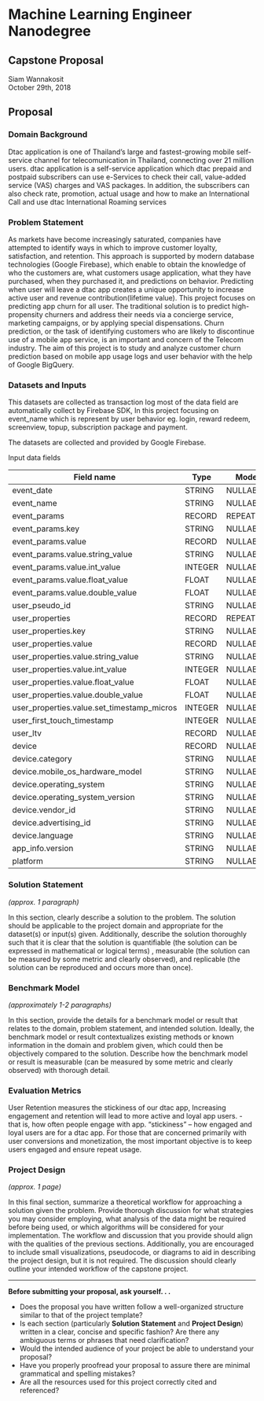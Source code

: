 # Machine Learning Engineer Nanodegree
## Capstone Proposal
Siam Wannakosit  
October 29th, 2018

## Proposal

### Domain Background

Dtac application is one of Thailand’s large and fastest-growing mobile self-service channel for telecomunication in Thailand, connecting over 21 million users. dtac application is a self-service application which dtac prepaid and postpaid subscribers can use e-Services to check their call, value-added service (VAS) charges and VAS packages. In addition, the subscribers can also check rate, promotion, actual usage and how to make an International Call and use dtac International Roaming services 

### Problem Statement

As markets have become increasingly saturated, companies have attempted to identify ways in which to improve customer loyalty, satisfaction, and retention. This approach is supported by modern database technologies (Google Firebase), which enable to obtain the knowledge of who the customers are, what customers usage application, what they have purchased, when they purchased it, and predictions on behavior. Predicting when user will leave a dtac app creates a unique opportunity to increase active user and revenue contribution(lifetime value). This project focuses on predicting app churn for all user.  The traditional solution is to predict high-propensity churners and address their needs via a concierge service, marketing campaigns, or by applying special dispensations. Churn prediction, or the task of identifying customers who are likely to discontinue use of a mobile app service, is an important and concern of the Telecom industry.
The aim of this project is to study and analyze customer churn prediction based on mobile app usage logs and user behavior with the help of Google BigQuery.

### Datasets and Inputs

This datasets are collected as transaction log most of the data field are automatically collect by Firebase SDK, In this project focusing on event_name which is represent by user behavior eg. login, reward redeem, screenview, topup, subscription package and payment.

The datasets are collected and provided by Google Firebase.

Input data fields

| Field name                                  | Type    | Mode     |
|---------------------------------------------|---------|----------|
| event_date                                  | STRING  | NULLABLE |
| event_name                                  | STRING  | NULLABLE |
| event_params                                | RECORD  | REPEATED |
| event_params.key                            | STRING  | NULLABLE |
| event_params.value                          | RECORD  | NULLABLE |
| event_params.value.string_value             | STRING  | NULLABLE |
| event_params.value.int_value                | INTEGER | NULLABLE |
| event_params.value.float_value              | FLOAT   | NULLABLE |
| event_params.value.double_value             | FLOAT   | NULLABLE |
| user_pseudo_id                              | STRING  | NULLABLE |
| user_properties                             | RECORD  | REPEATED |
| user_properties.key                         | STRING  | NULLABLE |
| user_properties.value                       | RECORD  | NULLABLE |
| user_properties.value.string_value          | STRING  | NULLABLE |
| user_properties.value.int_value             | INTEGER | NULLABLE |
| user_properties.value.float_value           | FLOAT   | NULLABLE |
| user_properties.value.double_value          | FLOAT   | NULLABLE |
| user_properties.value.set_timestamp_micros  | INTEGER | NULLABLE |
| user_first_touch_timestamp                  | INTEGER | NULLABLE |
| user_ltv                                    | RECORD  | NULLABLE |
| device                                      | RECORD  | NULLABLE |
| device.category                             | STRING  | NULLABLE |
| device.mobile_os_hardware_model             | STRING  | NULLABLE |
| device.operating_system                     | STRING  | NULLABLE |
| device.operating_system_version             | STRING  | NULLABLE |
| device.vendor_id                            | STRING  | NULLABLE |
| device.advertising_id                       | STRING  | NULLABLE |
| device.language                             | STRING  | NULLABLE |
| app_info.version                            | STRING  | NULLABLE |
| platform                                    | STRING  | NULLABLE |



### Solution Statement



_(approx. 1 paragraph)_

In this section, clearly describe a solution to the problem. The solution should be applicable to the project domain and appropriate for the dataset(s) or input(s) given. Additionally, describe the solution thoroughly such that it is clear that the solution is quantifiable (the solution can be expressed in mathematical or logical terms) , measurable (the solution can be measured by some metric and clearly observed), and replicable (the solution can be reproduced and occurs more than once).

### Benchmark Model
_(approximately 1-2 paragraphs)_

In this section, provide the details for a benchmark model or result that relates to the domain, problem statement, and intended solution. Ideally, the benchmark model or result contextualizes existing methods or known information in the domain and problem given, which could then be objectively compared to the solution. Describe how the benchmark model or result is measurable (can be measured by some metric and clearly observed) with thorough detail.

### Evaluation Metrics

User Retention measures the stickiness of our dtac app, Increasing engagement and retention will lead to more active and loyal app users.  - that is, how often people engage with app. 
“stickiness” – how engaged and loyal users are for a dtac app. For those that are concerned primarily with user conversions and monetization, the most important objective is to keep users engaged and ensure repeat usage.


### Project Design
_(approx. 1 page)_

In this final section, summarize a theoretical workflow for approaching a solution given the problem. Provide thorough discussion for what strategies you may consider employing, what analysis of the data might be required before being used, or which algorithms will be considered for your implementation. The workflow and discussion that you provide should align with the qualities of the previous sections. Additionally, you are encouraged to include small visualizations, pseudocode, or diagrams to aid in describing the project design, but it is not required. The discussion should clearly outline your intended workflow of the capstone project.

-----------

**Before submitting your proposal, ask yourself. . .**

- Does the proposal you have written follow a well-organized structure similar to that of the project template?
- Is each section (particularly **Solution Statement** and **Project Design**) written in a clear, concise and specific fashion? Are there any ambiguous terms or phrases that need clarification?
- Would the intended audience of your project be able to understand your proposal?
- Have you properly proofread your proposal to assure there are minimal grammatical and spelling mistakes?
- Are all the resources used for this project correctly cited and referenced?

